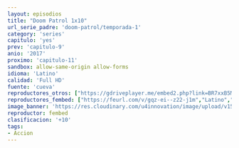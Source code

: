 ```yaml
---
layout: episodios
title: "Doom Patrol 1x10"
url_serie_padre: 'doom-patrol/temporada-1'
category: 'series'
capitulo: 'yes'
prev: 'capitulo-9'
anio: '2017'
proximo: 'capitulo-11'
sandbox: allow-same-origin allow-forms
idioma: 'Latino'
calidad: 'Full HD'
fuente: 'cueva'
reproductores_otros: ["https://gdriveplayer.me/embed2.php?link=BR7xxB5M4LozxS63sWh7cgAJnZ4wrgT0QxvpOzMGK0PcZIeHqeMI1b7SaweKJDaeFJ8QXyP2urw%252F2DoRYh%252BWamTzzPdAFoYkL6oEL7NbyXmDqSo4xrpYZmcGp8kFwyrjTLxf3FMDAPTeZxf1XleX7GKNxRmkWvBrP3qSq3mGoCJgbB1Xrf9fJi5LdCp4mcT4AS8tQAXKnym8WlP43uzZsk","Latino","https://mstream.press/7iuvaa2npyqc","Latino"]
reproductores_fembed: ["https://feurl.com/v/gqz-ei--z22-j1m","Latino","https://feurl.com/v/wg8pybnn31p7-6k","Latino"]
image_banner: 'https://res.cloudinary.com/u4innovation/image/upload/v1564118443/doom-patrol-banner-min_fds0b1.jpg'
reproductor: fembed
clasificacion: '+10'
tags:
- Accion
---
```













